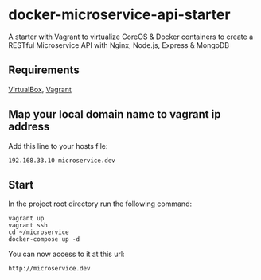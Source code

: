 # docker-microservice-api-starter
A starter with Vagrant to virtualize CoreOS &amp; Docker containers to create a RESTful Microservice API with Nginx, Node.js, Express & MongoDB

## Requirements
[VirtualBox](https://www.virtualbox.org/), [Vagrant](https://www.vagrantup.com/)

## Map your local domain name to vagrant ip address
Add this line to your hosts file:
```
192.168.33.10 microservice.dev
```

## Start
In the project root directory run the following command:
```
vagrant up
vagrant ssh
cd ~/microservice
docker-compose up -d
```

You can now access to it at this url:
```
http://microservice.dev
```
